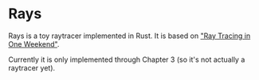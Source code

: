 Rays
====

Rays is a toy raytracer implemented in Rust. It is based on ["Ray Tracing in One Weekend"](https://raytracing.github.io/books/RayTracingInOneWeekend.html).

Currently it is only implemented through Chapter 3 (so it's not actually a raytracer yet).
